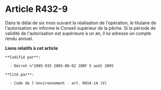 # Article R432-9

Dans le délai de six mois suivant la réalisation de l'opération, le titulaire de l'autorisation en informe le Conseil
supérieur de la pêche. Si la période de validité de l'autorisation est supérieure à un an, il lui adresse un compte rendu
annuel.

**Liens relatifs à cet article**

	**Codifié par**:

	  - Décret n°2005-935 2005-08-02 JORF 5 août 2005

	**Cité par**:

	  - Code de l'environnement - art. R654-14 (V)
